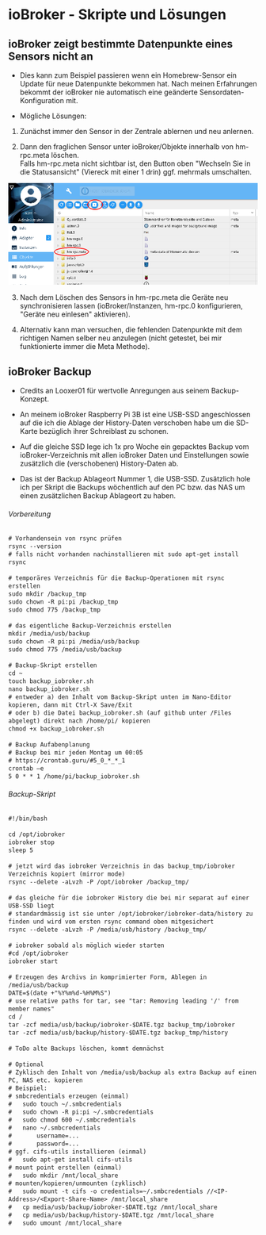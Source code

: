 
# ioBroker - Skripte und Lösungen


## ioBroker zeigt bestimmte Datenpunkte eines Sensors nicht an

- Dies kann zum Beispiel passieren wenn ein Homebrew-Sensor ein Update für neue Datenpunkte bekommen hat. Nach meinen Erfahrungen bekommt der ioBroker nie automatisch eine geänderte Sensordaten-Konfiguration mit.

- Mögliche Lösungen:

1. Zunächst immer den Sensor in der Zentrale ablernen und neu anlernen.

2. Dann den fraglichen Sensor unter ioBroker/Objekte innerhalb von hm-rpc.meta löschen.<br>
Falls hm-rpc.meta nicht sichtbar ist, den Button oben "Wechseln Sie in die Statusansicht" (Viereck mit einer 1 drin) ggf. mehrmals umschalten.

![pic](Images/ioBroker1.png)

3. Nach dem Löschen des Sensors in hm-rpc.meta die Geräte neu synchronisieren lassen (ioBroker/Instanzen, hm-rpc.0 konfigurieren, "Geräte neu einlesen" aktivieren).

4. Alternativ kann man versuchen, die fehlenden Datenpunkte mit dem richtigen Namen selber neu anzulegen (nicht getestet, bei mir funktionierte immer die Meta Methode).


## ioBroker Backup

- Credits an Looxer01 für wertvolle Anregungen aus seinem Backup-Konzept.

- An meinem ioBroker Raspberry Pi 3B ist eine USB-SSD angeschlossen auf die ich die Ablage der History-Daten verschoben habe um die SD-Karte bezüglich ihrer Schreiblast zu schonen.

- Auf die gleiche SSD lege ich 1x pro Woche ein gepacktes Backup vom ioBroker-Verzeichnis mit allen ioBroker Daten und Einstellungen sowie zusätzlich die (verschobenen) History-Daten ab.

- Das ist der Backup Ablageort Nummer 1, die USB-SSD. Zusätzlich hole ich per Skript die Backups wöchentlich auf den PC bzw. das NAS um einen zusätzlichen Backup Ablageort zu haben.

###### Vorbereitung

```
# Vorhandensein von rsync prüfen
rsync --version
# falls nicht vorhanden nachinstallieren mit sudo apt-get install rsync

# temporäres Verzeichnis für die Backup-Operationen mit rsync erstellen
sudo mkdir /backup_tmp
sudo chown -R pi:pi /backup_tmp
sudo chmod 775 /backup_tmp

# das eigentliche Backup-Verzeichnis erstellen
mkdir /media/usb/backup
sudo chown -R pi:pi /media/usb/backup
sudo chmod 775 /media/usb/backup

# Backup-Skript erstellen
cd ~
touch backup_iobroker.sh
nano backup_iobroker.sh
# entweder a) den Inhalt vom Backup-Skript unten im Nano-Editor kopieren, dann mit Ctrl-X Save/Exit
# oder b) die Datei backup_iobroker.sh (auf github unter /Files abgelegt) direkt nach /home/pi/ kopieren
chmod +x backup_iobroker.sh

# Backup Aufabenplanung
# Backup bei mir jeden Montag um 00:05
# https://crontab.guru/#5_0_*_*_1
crontab –e
5 0 * * 1 /home/pi/backup_iobroker.sh
```

###### Backup-Skript

```
#!/bin/bash

cd /opt/iobroker
iobroker stop
sleep 5

# jetzt wird das iobroker Verzeichnis in das backup_tmp/iobroker Verzeichnis kopiert (mirror mode)
rsync --delete -aLvzh -P /opt/iobroker /backup_tmp/

# das gleiche für die iobroker History die bei mir separat auf einer USB-SSD liegt
# standardmässig ist sie unter /opt/iobroker/iobroker-data/history zu finden und wird vom ersten rsync command oben mitgesichert
rsync --delete -aLvzh -P /media/usb/history /backup_tmp/

# iobroker sobald als möglich wieder starten
#cd /opt/iobroker
iobroker start

# Erzeugen des Archivs in komprimierter Form, Ablegen in /media/usb/backup
DATE=$(date +"%Y%m%d-%H%M%S")
# use relative paths for tar, see "tar: Removing leading '/' from member names"
cd /
tar -zcf media/usb/backup/iobroker-$DATE.tgz backup_tmp/iobroker
tar -zcf media/usb/backup/history-$DATE.tgz backup_tmp/history

# ToDo alte Backups löschen, kommt demnächst

# Optional
# Zyklisch den Inhalt von /media/usb/backup als extra Backup auf einen PC, NAS etc. kopieren
# Beispiel:
# smbcredentials erzeugen (einmal)
#   sudo touch ~/.smbcredentials
#   sudo chown -R pi:pi ~/.smbcredentials
#   sudo chmod 600 ~/.smbcredentials
#   nano ~/.smbcredentials
#       username=...
#       password=...
# ggf. cifs-utils installieren (einmal)
#   sudo apt-get install cifs-utils
# mount point erstellen (einmal)
#   sudo mkdir /mnt/local_share
# mounten/kopieren/unmounten (zyklisch)
#   sudo mount -t cifs -o credentials=~/.smbcredentials //<IP-Address>/<Export-Share-Name> /mnt/local_share
#   cp media/usb/backup/iobroker-$DATE.tgz /mnt/local_share
#   cp media/usb/backup/history-$DATE.tgz /mnt/local_share
#   sudo umount /mnt/local_share
```
